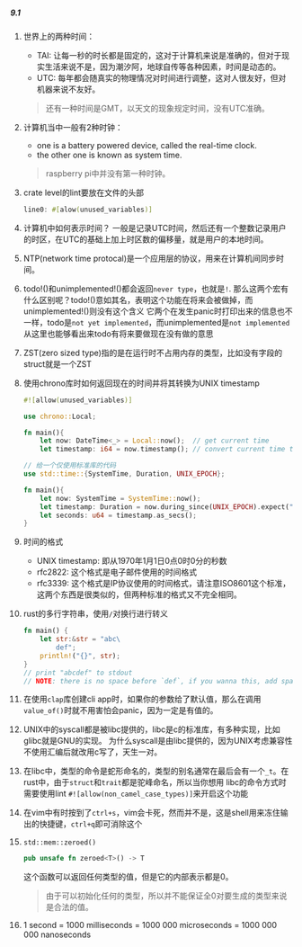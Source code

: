 ##### 9.1
1. 世界上的两种时间：
   * TAI: 让每一秒的时长都是固定的，这对于计算机来说是准确的，但对于现实生活来说不是，因为潮汐阿，地球自传等各种因素，时间是动态的。
   * UTC: 每年都会随真实的物理情况对时间进行调整，这对人很友好，但对机器来说不友好。
   > 还有一种时间是GMT，以天文的现象规定时间，没有UTC准确。

2. 计算机当中一般有2种时钟：
   * one is a battery powered device, called the real-time clock.
   * the other one is known as system time.
   > raspberry pi中并没有第一种时钟。

3. crate level的lint要放在文件的头部
   ```rust
   line0: #[alow(unused_variables)]
   ```
4. 计算机中如何表示时间？
   一般是记录UTC时间，然后还有一个整数记录用户的时区，在UTC的基础上加上时区数的偏移量，就是用户的本地时间。

5. NTP(network time protocal)是一个应用层的协议，用来在计算机间同步时间。 

6. todo!()和unimplemented!()都会返回`never type`，也就是`!`.
   那么这两个宏有什么区别呢？todo!()意如其名，表明这个功能在将来会被做掉，而unimplemented!()则没有这个含义 
   它两个在发生panic时打印出来的信息也不一样，todo是`not yet implemented`，而unimplemented是`not implemented`
   从这里也能够看出来todo有将来要做现在没有做的意思

7. ZST(zero sized type)指的是在运行时不占用内存的类型，比如没有字段的struct就是一个ZST

8. 使用chrono库时如何返回现在的时间并将其转换为UNIX timestamp
   ```rust
   #![allow(unused_variables)]

   use chrono::Local;

   fn main(){
       let now: DateTime<_> = Local::now();  // get current time
	   let timestamp: i64 = now.timestamp(); // convert current time to UNIX timestamp
   ```
   ```rust
   // 给一个仅使用标准库的代码
   use std::time::{SystemTime, Duration, UNIX_EPOCH};

   fn main(){
       let now: SystemTime = SystemTime::now();
	   let timestamp: Duration = now.during_since(UNIX_EPOCH).expect("oops...");
	   let seconds: u64 = timestamp.as_secs();
   }
   ```
10. 时间的格式
    * UNIX timestamp: 即从1970年1月1日0点0时0分的秒数
	* rfc2822: 这个格式是电子邮件使用的时间格式
	* rfc3339: 这个格式是IP协议使用的时间格式，请注意ISO8601这个标准，这两个东西是很类似的，但两种标准的格式又不完全相同。

11. rust的多行字符串，使用`/`对换行进行转义
    ```rust
	fn main() {
	    let str:&str = "abc\
		    def";
	    println!("{}", str);
	}
	// print "abcdef" to stdout
	// NOTE: there is no space before `def`, if you wanna this, add spaces beween `abc` and `\`
	```

12. 在使用`clap`库创建cli app时，如果你的参数给了默认值，那么在调用`value_of()`时就不用害怕会panic，因为一定是有值的。

13. UNIX中的syscall都是被libc提供的，libc是c的标准库，有多种实现，比如glibc就是GNU的实现。
    为什么syscall是由libc提供的，因为UNIX考虑兼容性不使用汇编后就改用c写了，天生一对。

14. 在libc中，类型的命令是蛇形命名的，类型的别名通常在最后会有一个`_t`。在rust中，由于`struct`和`trait`都是驼峰命名，所以当你想用
    libc的命令方式时需要使用lint `#![allow(non_camel_case_types)]`来开启这个功能

15. 在vim中有时按到了`ctrl+s`，vim会卡死，然而并不是，这是shell用来冻住输出的快捷键，`ctrl+q`即可消除这个

16. `std::mem::zeroed()`
    ```rust
	pub unsafe fn zeroed<T>() -> T
	```
	这个函数可以返回任何类型的值，但是它的内部表示都是0。
	> 由于可以初始化任何的类型，所以并不能保证全0对要生成的类型来说是合法的值。

17. 1 second = 1000 milliseconds = 1000 000 microseconds = 1000 000 000 nanoseconds

